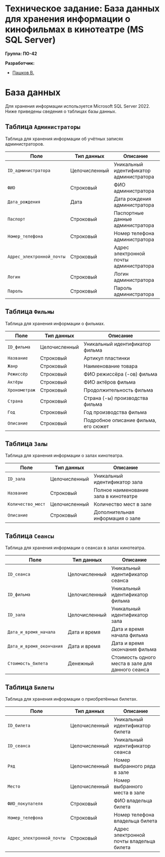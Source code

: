# Техническое задание: База данных для хранения информации о кинофильмах в кинотеатре (MS SQL Server)

**Группа: ПО-42**

**Разработчик:**
- [Пашков В.](https://github.com/floppy61 "Разработчик баз данных")

# База данных

Для хранения информации используется Microsoft SQL Server 2022. Ниже приведены сведения о таблицах базы данных.

## Таблица `Администраторы`

Таблица для хранения информации об учётных записях администраторов.

| Поле      | Тип данных | Описание                     |
|-----------|------------|------------------------------|
| `ID_администратора` | Целочисленный | Уникальный идентификатор администратора |
| `ФИО` | Строковый | ФИО администратора |
| `Дата_рождения` | Дата | Дата рождения администратора |
| `Паспорт` | Строковый | Паспортные данные администратора |
| `Номер_телефона` | Строковый | Номер телефона администратора |
| `Адрес_электронной_почты` | Строковый | Адрес электронной почты администратора |
| `Логин` | Строковый | Логин администратора |
| `Пароль` | Строковый | Пароль администратора |

## Таблица `Фильмы`

Таблица для хранения информации о фильмах.

| Поле      | Тип данных | Описание                     |
|-----------|------------|------------------------------|
| `ID_фильма` | Целочисленный | Уникальный идентификатор фильма |
| `Название` | Строковый | Артикул пластинки |
| `Жанр` | Строковый | Наименование товара |
| `Режиссёр` | Строковый | ФИО режиссёра (-ов) фильма |
| `Актёры` | Строковый | ФИО актёров фильма |
| `Хронометраж` | Строковый | Продолжительность фильма |
| `Страна` | Строковый | Страна (-ы) производства фильма |
| `Год` | Строковый | Год производства фильма |
| `Описание` | Строковый | Подробное описание фильма, его сюжет |

## Таблица `Залы`

Таблица для хранения информации о залах кинотеатра.

| Поле      | Тип данных | Описание                     |
|-----------|------------|------------------------------|
| `ID_зала` | Целочисленный | Уникальный идентификатор зала |
| `Название` | Строковый | Полное наименование зала в кинотеатре |
| `Количество_мест` | Целочисленный | Количество мест в зале |
| `Описание` | Строковый | Дополнительная информация о зале |

## Таблица `Сеансы`

Таблица для хранения информации о сеансах в залах кинотеатра.

| Поле      | Тип данных | Описание                     |
|-----------|------------|------------------------------|
| `ID_сеанса` | Целочисленный | Уникальный идентификатор сеанса |
| `ID_фильма` | Целочисленный | Уникальный идентификатор фильма |
| `ID_зала` | Целочисленный | Уникальный идентификатор зала |
| `Дата_и_время_начала` | Дата и время | Дата и время начала фильма |
| `Дата_и_время_окончания` | Дата и время | Дата и время окончания фильма |
| `Стоимость_билета` | Денежный | Стоимость одного места в зале для данного сеанса |

## Таблица `Билеты`

Таблица для хранения информации о приобретённых билетах.

| Поле      | Тип данных | Описание                     |
|-----------|------------|------------------------------|
| `ID_билета` | Целочисленный | Уникальный идентификатор билета |
| `ID_сеанса` | Целочисленный | Уникальный идентификатор сеанса |
| `Ряд` | Целочисленный | Номер выбранного ряда в зале |
| `Место` | Целочисленный | Номер выбранного места в зале |
| `ФИО_покупателя` | Строковый | ФИО владельца билета |
| `Номер_телефона` | Строковый | Номер телефона владельца билета |
| `Адрес_электронной_почты` | Строковый | Адрес электронной почты владельца билета |
